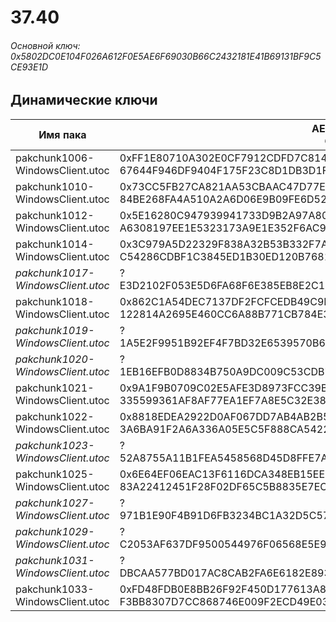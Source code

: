 # 37.40

###### Основной ключ: 0x5802DC0E104F026A612F0E5AE6F69030B66C2432181E41B69131BF9C5CE93E1D

## Динамические ключи

| Имя пака                          | AES Ключ</br>GUID                                                                                       | HiRes Текстуры |
|-----------------------------------|---------------------------------------------------------------------------------------------------------|----------------|
| pakchunk1006-WindowsClient.utoc | 0xFF1E80710A302E0CF7912CDFD7C8147DF2219E3DF89F5F6A89E6B4C351392417</br>67644F946DF9404F175F23C8D1DB3D1F | ✔️             |
| pakchunk1010-WindowsClient.utoc | 0x73CC5FB27CA821AA53CBAAC47D77E9383FAACE0BE1472323C2DCC371D243FE46</br>84BE268FA4A510A2A6D06E9B09FE6D52 | ❌             |
| pakchunk1012-WindowsClient.utoc | 0x5E16280C947939941733D9B2A97A80F325D8C26DE1DE4887BA4F06082672D8E4</br>A6308197EE1E5323173A9E1E352F6AC9 | ❌             |
| pakchunk1014-WindowsClient.utoc | 0x3C979A5D22329F838A32B53B332F7A6E52AC1BBEA163F8092805ADA449CA80B8</br>C54286CDBF1C3845ED1B30ED120B7681 | ✔️             |
| *pakchunk1017-WindowsClient.utoc* | ?</br>E3D2102F053E5D6FA68F6E385EB8E2C1 | ❌             |
| pakchunk1018-WindowsClient.utoc | 0x862C1A54DEC7137DF2FCFCEDB49C9F84628E5E9013C934E3A6B9B5EFEA597A5D</br>122814A2695E460CC6A88B771CB784E3 | ✔️             |
| *pakchunk1019-WindowsClient.utoc* | ?</br>1A5E2F9951B92EF4F7BD32E6539570B6 | ✔️             |
| *pakchunk1020-WindowsClient.utoc* | ?</br>1EB16EFB0D8834B750A9DC009C53CDB7 | ❌             |
| pakchunk1021-WindowsClient.utoc | 0x9A1F9B0709C02E5AFE3D8973FCC39B0981CF90B1276AF54EB2C737F0BCE07FCE</br>335599361AF8AF77EA1EF7A8E5C32E38 | ❌             |
| pakchunk1022-WindowsClient.utoc | 0x8818EDEA2922D0AF067DD7AB4AB2B5968760BE7A2668140BF4055782E66511D4</br>3A6BA91F2A6A336A05E5C5F888CA5422 | ❌             |
| *pakchunk1023-WindowsClient.utoc* | ?</br>52A8755A11B1FEA5458568D45D8FFE7A | ✔️             |
| pakchunk1025-WindowsClient.utoc | 0x6E64EF06EAC13F6116DCA348EB15EEFE7939E3C4B14B665E15C00F2AD6DE640F</br>83A22412451F28F02DF65C5B8835E7EC | ❌             |
| *pakchunk1027-WindowsClient.utoc* | ?</br>971B1E90F4B91D6FB3234BC1A32D5C57 | ❌             |
| *pakchunk1029-WindowsClient.utoc* | ?</br>C2053AF637DF9500544976F06568E5E9 | ✔️             |
| *pakchunk1031-WindowsClient.utoc* | ?</br>DBCAA577BD017AC8CAB2FA6E6182E893 | ✔️             |
| pakchunk1033-WindowsClient.utoc | 0xFD48FDB0E8BB26F92F450D177613A84032A88A49D81E22AF9E8FC16DFB8B01CC</br>F3BB8307D7CC868746E009F2ECD49E03 | ✔️             |
